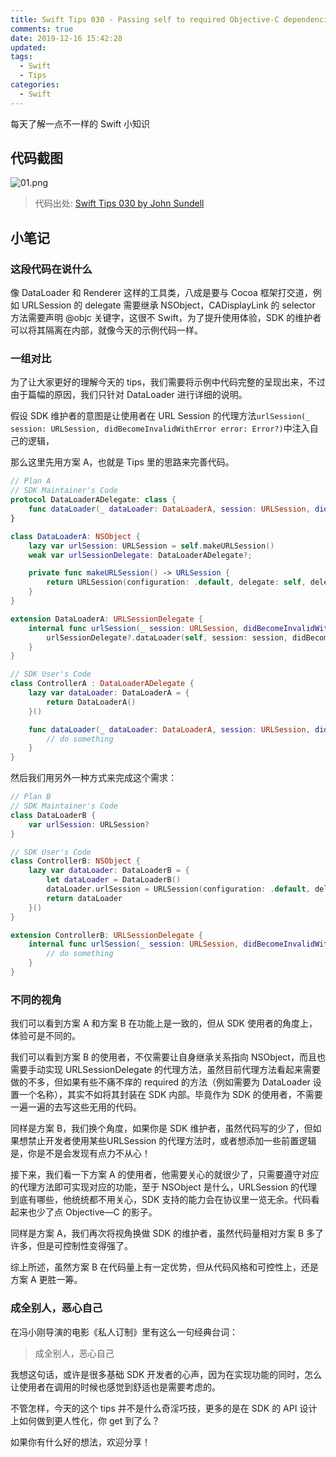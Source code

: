```yaml
---
title: Swift Tips 030 - Passing self to required Objective-C dependencies
comments: true
date: 2019-12-16 15:42:28
updated:
tags:
  - Swift
  - Tips
categories:
  - Swift
---
```


每天了解一点不一样的 Swift 小知识

<!-- more -->

## 代码截图

![01.png](01.png)

> 代码出处: [Swift Tips 030 by John Sundell](https://github.com/JohnSundell/SwiftTips#30-passing-self-to-required-objective-c-dependencies)

## 小笔记

### 这段代码在说什么

像 DataLoader 和 Renderer 这样的工具类，八成是要与 Cocoa 框架打交道，例如 URLSession 的 delegate 需要继承 NSObject，CADisplayLink 的 selector 方法需要声明 @objc 关键字，这很不 Swift，为了提升使用体验，SDK 的维护者可以将其隔离在内部，就像今天的示例代码一样。

### 一组对比

为了让大家更好的理解今天的 tips，我们需要将示例中代码完整的呈现出来，不过由于篇幅的原因，我们只针对 DataLoader 进行详细的说明。

假设 SDK 维护者的意图是让使用者在 URL Session 的代理方法`urlSession(_ session: URLSession, didBecomeInvalidWithError error: Error?)`中注入自己的逻辑，

那么这里先用方案 A，也就是 Tips 里的思路来完善代码。

```swift
// Plan A
// SDK Maintainer's Code
protocol DataLoaderADelegate: class {
    func dataLoader(_ dataLoader: DataLoaderA, session: URLSession, didBecomeInvalidWithError error: Error?)
}

class DataLoaderA: NSObject {
    lazy var urlSession: URLSession = self.makeURLSession()
    weak var urlSessionDelegate: DataLoaderADelegate?;

    private func makeURLSession() -> URLSession {
        return URLSession(configuration: .default, delegate: self, delegateQueue: .main)
    }
}

extension DataLoaderA: URLSessionDelegate {
    internal func urlSession(_ session: URLSession, didBecomeInvalidWithError error: Error?) {
        urlSessionDelegate?.dataLoader(self, session: session, didBecomeInvalidWithError: error)
    }
}

// SDK User's Code
class ControllerA : DataLoaderADelegate {
    lazy var dataLoader: DataLoaderA = {
        return DataLoaderA()
    }()

    func dataLoader(_ dataLoader: DataLoaderA, session: URLSession, didBecomeInvalidWithError error: Error?) {
        // do something
    }
}
```

然后我们用另外一种方式来完成这个需求：

```swift
// Plan B
// SDK Maintainer's Code
class DataLoaderB {
    var urlSession: URLSession?
}

// SDK User's Code
class ControllerB: NSObject {
    lazy var dataLoader: DataLoaderB = {
        let dataLoader = DataLoaderB()
        dataLoader.urlSession = URLSession(configuration: .default, delegate: self, delegateQueue: .main)
        return dataLoader
    }()
}

extension ControllerB: URLSessionDelegate {
    internal func urlSession(_ session: URLSession, didBecomeInvalidWithError error: Error?) {
        // do something
    }
}
```

### 不同的视角

我们可以看到方案 A 和方案 B 在功能上是一致的，但从 SDK 使用者的角度上，体验可是不同的。

我们可以看到方案 B 的使用者，不仅需要让自身继承关系指向 NSObject，而且也需要手动实现 URLSessionDelegate 的代理方法，虽然目前代理方法看起来需要做的不多，但如果有些不痛不痒的 required 的方法（例如需要为 DataLoader 设置一个名称），其实不如将其封装在 SDK 内部。毕竟作为 SDK 的使用者，不需要一遍一遍的去写这些无用的代码。

同样是方案 B，我们换个角度，如果你是 SDK 维护者，虽然代码写的少了，但如果想禁止开发者使用某些URLSession 的代理方法时，或者想添加一些前置逻辑是，你是不是会发现有点力不从心！

接下来，我们看一下方案 A 的使用者，他需要关心的就很少了，只需要遵守对应的代理方法即可实现对应的功能，至于 NSObject 是什么，URLSession 的代理到底有哪些，他统统都不用关心，SDK 支持的能力会在协议里一览无余。代码看起来也少了点 Objective—C 的影子。

同样是方案 A，我们再次将视角换做 SDK 的维护者，虽然代码量相对方案 B 多了许多，但是可控制性变得强了。

综上所述，虽然方案 B 在代码量上有一定优势，但从代码风格和可控性上，还是方案 A 更胜一筹。

### 成全别人，恶心自己

在冯小刚导演的电影《私人订制》里有这么一句经典台词：

> 成全别人，恶心自己

我想这句话，或许是很多基础 SDK 开发者的心声，因为在实现功能的同时，怎么让使用者在调用的时候也感觉到舒适也是需要考虑的。

不管怎样，今天的这个 tips 并不是什么奇淫巧技，更多的是在 SDK 的 API 设计上如何做到更人性化，你 get 到了么？

如果你有什么好的想法，欢迎分享！
